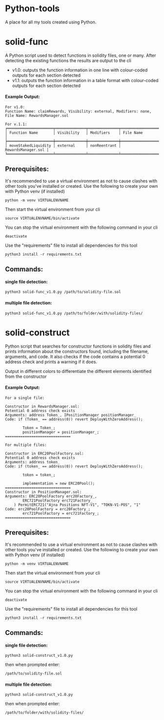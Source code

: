 # Python-tools
A place for all my tools created using Python.

# solid-func
A Python script used to detect functions in solidity files, one or many. After detecting the existing functions the results are output to the cli

- v1.0: outputs the function information in one line with colour-coded outputs for each section detected
- v1.1: outputs the function information in a table format with colour-coded outputs for each section detected

#### Example Output:
```
For v1.0:
Function Name: claimRewards, Visibility: external, Modifiers: none, File Name: RewardsManager.sol

For v.1.1:
╒═════════════════════╤══════════════╤══════════════╤════════════════════╕
│ Function Name       │ Visibility   │ Modifiers    │ File Name          │
╞═════════════════════╪══════════════╪══════════════╪════════════════════╡
│ moveStakedLiquidity │ external     │ nonReentrant │ RewardsManager.sol │
╘═════════════════════╧══════════════╧══════════════╧════════════════════╛
```

## Prerequisites:
It's recommended to use a virtual environment as not to cause clashes with other tools you've installed or created. Use the following to create your own with Python venv (if installed)
```
python -m venv VIRTUALENVNAME
```
Then start the virtual environment from your cli
```
source VIRTUALENVNAME/bin/activate
```
You can stop the virtual environment with the following command in your cli
```
deactivate
```

Use the "requirements" file to install all dependencies for this tool
```
python3 install -r requirements.txt
```

## Commands:
#### single file detection:
```
python3 solid-func_v1.0.py /path/to/solidity-file.sol
```

#### multiple file detection:
```
python3 solid-func_v1.0.py /path/to/folder/with/solidity-files/
```

# solid-construct
Python script that searches for constructor functions in solidity files and prints information about the constructors found, including the filename, arguments, and code. It also checks if the code contains a potential 0 address check and prints a warning if it does. 

Output in different colors to differentiate the different elements identified from the constructor

#### Example Output:
```
For a single file:

Constructor in RewardsManager.sol:
Potential 0 address check exists
Arguments: address Token_, IPositionManager positionManager_
Code: if (Token_ == address(0)) revert DeployWithZeroAddress();

        Token = Token_;
        positionManager = positionManager_;
==============================

For multiple files:

Constructor in ERC20PoolFactory.sol:
Potential 0 address check exists
Arguments: address token_
Code: if (token_ == address(0)) revert DeployWithZeroAddress();

        token = token_;

        implementation = new ERC20Pool();
==============================
Constructor in PositionManager.sol:
Arguments: ERC20PoolFactory erc20Factory_,
        ERC721PoolFactory erc721Factory_
    ) PermitERC721("Ajna Positions NFT-V1", "TOKN-V1-POS", "1"
Code: erc20PoolFactory = erc20Factory_;
        erc721PoolFactory = erc721Factory_;
==============================
```

## Prerequisites:
It's recommended to use a virtual environment as not to cause clashes with other tools you've installed or created. Use the following to create your own with Python venv (if installed)
```
python -m venv VIRTUALENVNAME
```
Then start the virtual environment from your cli
```
source VIRTUALENVNAME/bin/activate
```
You can stop the virtual environment with the following command in your cli
```
deactivate
```

Use the "requirements" file to install all dependencies for this tool
```
python3 install -r requirements.txt
```

## Commands:
#### single file detection:
```
python3 solid-construct_v1.0.py
```
then when prompted enter:
```
/path/to/solidity-file.sol
```

#### multiple file detection:
```
python3 solid-construct_v1.0.py
```
then when prompted enter:
```
/path/to/folder/with/solidity-files/
```
